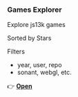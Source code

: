 ### Games Explorer

Explore js13k games

Sorted by Stars

Filters
- year, user, repo
- sonant, webgl, etc.

👉 **[Open](https://bacionejs.github.io/stuff/games.html)**



